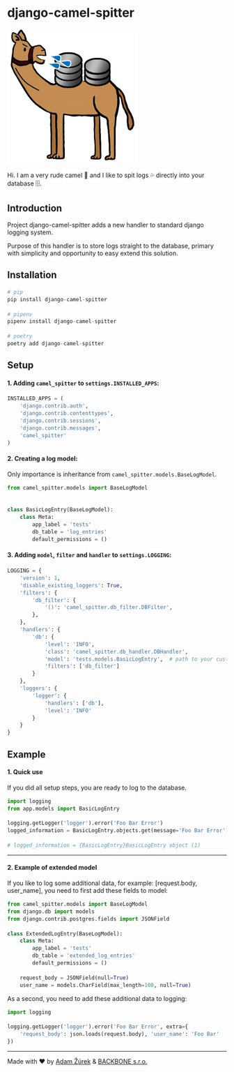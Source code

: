 # django-camel-spitter

<img src="media/logo.png" width="300">

Hi. I am a very rude camel 🐫 and I like to spit logs 💦 directly into your database 🗄️.

## Introduction

Project django-camel-spitter adds a new handler to standard django logging system.

Purpose of this handler is to store logs straight to the database, primary with simplicity and opportunity to easy extend this solution.

## Installation

```python
# pip
pip install django-camel-spitter

# pipenv
pipenv install django-camel-spitter

# poetry
poetry add django-camel-spitter
```

## Setup

#### 1. Adding `camel_spitter` to `settings.INSTALLED_APPS`:

```python
INSTALLED_APPS = (
    'django.contrib.auth',
    'django.contrib.contenttypes',
    'django.contrib.sessions',
    'django.contrib.messages',
    'camel_spitter'
)
```

#### 2. Creating a log model:

Only importance is inheritance from `camel_spitter.models.BaseLogModel`.

```python
from camel_spitter.models import BaseLogModel


class BasicLogEntry(BaseLogModel):
    class Meta:
        app_label = 'tests'
        db_table = 'log_entries'
        default_permissions = ()
```

#### 3. Adding `model`, `filter` and `handler` to `settings.LOGGING`:

```python
LOGGING = {
    'version': 1,
    'disable_existing_loggers': True,
    'filters': {
        'db_filter': {
            '()': 'camel_spitter.db_filter.DBFilter',
        },
    },
    'handlers': {
        'db': {
            'level': 'INFO',
            'class': 'camel_spitter.db_handler.DBHandler',
            'model': 'tests.models.BasicLogEntry',  # path to your custom model
            'filters': ['db_filter']
        }
    },
    'loggers': {
        'logger': {
            'handlers': ['db'],
            'level': 'INFO'
        }
    }
}
```

## Example

#### 1. Quick use

If you did all setup steps, you are ready to log to the database.

```python
import logging
from app.models import BasicLogEntry

logging.getLogger('logger').error('Foo Bar Error')
logged_information = BasicLogEntry.objects.get(message='Foo Bar Error')

# logged_information = {BasicLogEntry}BasicLogEntry object (1)
```

---

#### 2. Example of extended model

If you like to log some additional data, for example: [request.body, user_name], you need to first add these fields to model:

```python
from camel_spitter.models import BaseLogModel
from django.db import models
from django.contrib.postgres.fields import JSONField

class ExtendedLogEntry(BaseLogModel):
    class Meta:
        app_label = 'tests'
        db_table = 'extended_log_entries'
        default_permissions = ()
    
    request_body = JSONField(null=True)
    user_name = models.CharField(max_length=100, null=True)
```

As a second, you need to add these additional data to logging:

```python
import logging

logging.getLogger('logger').error('Foo Bar Error', extra={
    'request_body': json.loads(request.body), 'user_name': 'Foo Bar'
})
```

---
Made with ❤ by [Adam Žúrek](https://zurek11.github.io/) & [BACKBONE s.r.o.](https://www.backbone.sk/en/)
